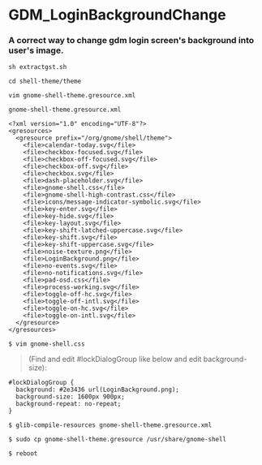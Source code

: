 # GDM_LoginBackgroundChange
### A correct way to change gdm login screen's background into user's image.

```
sh extractgst.sh
```
```
cd shell-theme/theme
```
```
vim gnome-shell-theme.gresource.xml
```
```
gnome-shell-theme.gresource.xml
```
```
<?xml version="1.0" encoding="UTF-8"?>
<gresources>
  <gresource prefix="/org/gnome/shell/theme">
    <file>calendar-today.svg</file>
    <file>checkbox-focused.svg</file>
    <file>checkbox-off-focused.svg</file>
    <file>checkbox-off.svg</file>
    <file>checkbox.svg</file>
    <file>dash-placeholder.svg</file>
    <file>gnome-shell.css</file>
    <file>gnome-shell-high-contrast.css</file>
    <file>icons/message-indicator-symbolic.svg</file>
    <file>key-enter.svg</file>
    <file>key-hide.svg</file>
    <file>key-layout.svg</file>
    <file>key-shift-latched-uppercase.svg</file>
    <file>key-shift.svg</file>
    <file>key-shift-uppercase.svg</file>
    <file>noise-texture.png</file>
    <file>LoginBackground.png</file>
    <file>no-events.svg</file>
    <file>no-notifications.svg</file>
    <file>pad-osd.css</file>
    <file>process-working.svg</file>
    <file>toggle-off-hc.svg</file>
    <file>toggle-off-intl.svg</file>
    <file>toggle-on-hc.svg</file>
    <file>toggle-on-intl.svg</file>
  </gresource>
</gresources>
```
```
$ vim gnome-shell.css
```
> (Find and edit #lockDialogGroup like below and edit background-size):
```
#lockDialogGroup {
  background: #2e3436 url(LoginBackground.png);
  background-size: 1600px 900px;
  background-repeat: no-repeat;
}
```
```
$ glib-compile-resources gnome-shell-theme.gresource.xml
```
```
$ sudo cp gnome-shell-theme.gresource /usr/share/gnome-shell
```
```
$ reboot
```
